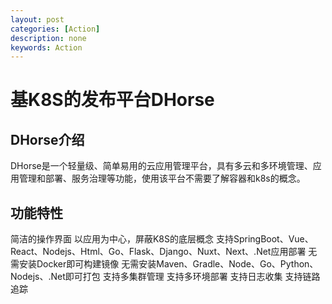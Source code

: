 ```yaml
---
layout: post
categories: [Action]
description: none
keywords: Action
---
```

# 基K8S的发布平台DHorse

## DHorse介绍
DHorse是一个轻量级、简单易用的云应用管理平台，具有多云和多环境管理、应用管理和部署、服务治理等功能，使用该平台不需要了解容器和k8s的概念。

## 功能特性
简洁的操作界面
以应用为中心，屏蔽K8S的底层概念
支持SpringBoot、Vue、React、Nodejs、Html、Go、Flask、Django、Nuxt、Next、.Net应用部署
无需安装Docker即可构建镜像
无需安装Maven、Gradle、Node、Go、Python、Nodejs、.Net即可打包
支持多集群管理
支持多环境部署
支持日志收集
支持链路追踪





